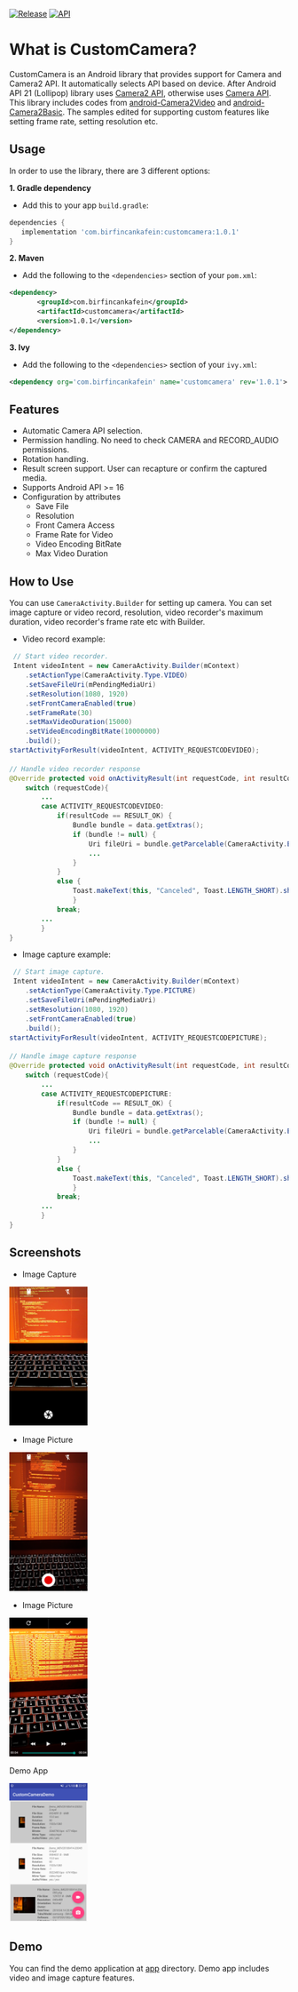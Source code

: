 
[![Release](https://img.shields.io/badge/release-1.0.1-blue.svg?style=flat)](https://bintray.com/birfincankafein/com.birfincankafein/customcamera/_latestVersion)  [![API](https://img.shields.io/badge/API-16+-green.svg?style=flat)]()

What is  CustomCamera?
===================================

CustomCamera is an Android library that provides support for Camera and  Camera2 API. It automatically selects API based on device. After Android API 21 (Lollipop) library uses [Camera2 API](https://developer.android.com/reference/android/hardware/camera2/package-summary.html  ), otherwise uses [Camera API](https://developer.android.com/guide/topics/media/camera.html).
This library includes codes from [android-Camera2Video](https://github.com/googlesamples/android-Camera2Video) and [android-Camera2Basic](https://github.com/googlesamples/android-Camera2Basic). The samples edited for supporting custom features like setting frame rate, setting resolution etc.

  Usage
-----
In order to use the library, there are 3 different options:

**1. Gradle dependency**

  -  Add this to your app `build.gradle`:
 ```gradle
dependencies {
	implementation 'com.birfincankafein:customcamera:1.0.1'
}
```

**2. Maven**
- Add the following to the `<dependencies>` section of your `pom.xml`:
 ```xml
<dependency>
        <groupId>com.birfincankafein</groupId>
        <artifactId>customcamera</artifactId>
        <version>1.0.1</version>
</dependency>
```

**3. Ivy**
- Add the following to the `<dependencies>` section of your `ivy.xml`:
```xml
<dependency org='com.birfincankafein' name='customcamera' rev='1.0.1'> <artifact name='customcamera' ext='pom' /> </dependency>
```

Features
--------
- Automatic Camera API selection.
- Permission handling. No need to check CAMERA and RECORD_AUDIO permissions.
- Rotation handling.
- Result screen support. User can recapture or confirm the captured media.
- Supports Android API >= 16
- Configuration by attributes
  - Save File
  - Resolution
  - Front Camera Access
  - Frame Rate for Video
  - Video Encoding BitRate
  - Max Video Duration

How to Use
------------
You can use `CameraActivity.Builder` for setting up camera. You can set  image capture or video record, resolution, video recorder's maximum duration, video recorder's frame rate etc with Builder.

* Video record example:
```java
 // Start video recorder.
 Intent videoIntent = new CameraActivity.Builder(mContext)
    .setActionType(CameraActivity.Type.VIDEO)
    .setSaveFileUri(mPendingMediaUri)
    .setResolution(1080, 1920)
    .setFrontCameraEnabled(true)
    .setFrameRate(30)
    .setMaxVideoDuration(15000)
    .setVideoEncodingBitRate(10000000)
    .build();
startActivityForResult(videoIntent, ACTIVITY_REQUESTCODEVIDEO);

// Handle video recorder response
@Override protected void onActivityResult(int requestCode, int resultCode, Intent data) {
    switch (requestCode){
	    ...
	    case ACTIVITY_REQUESTCODEVIDEO:
	        if(resultCode == RESULT_OK) {
	            Bundle bundle = data.getExtras();
	            if (bundle != null) {
	                Uri fileUri = bundle.getParcelable(CameraActivity.EXTRA_FILE_URI);
	                ...
	            }
	        }
	        else {
	            Toast.makeText(this, "Canceled", Toast.LENGTH_SHORT).show();
	            }
	        break;
	    ...
	    }
}
```
* Image capture example:
```java
 // Start image capture. 
 Intent videoIntent = new CameraActivity.Builder(mContext)
    .setActionType(CameraActivity.Type.PICTURE)
    .setSaveFileUri(mPendingMediaUri)
    .setResolution(1080, 1920)
    .setFrontCameraEnabled(true)
    .build(); 
startActivityForResult(videoIntent, ACTIVITY_REQUESTCODEPICTURE);  

// Handle image capture response 
@Override protected void onActivityResult(int requestCode, int resultCode, Intent data) { 
    switch (requestCode){ 
	    ... 
	    case ACTIVITY_REQUESTCODEPICTURE: 
	        if(resultCode == RESULT_OK) { 
	            Bundle bundle = data.getExtras(); 
	            if (bundle != null) { 
	                Uri fileUri = bundle.getParcelable(CameraActivity.EXTRA_FILE_URI); 
	                ... 
	            } 
	        } 
	        else { 
	            Toast.makeText(this, "Canceled", Toast.LENGTH_SHORT).show();  
	            } 
	        break; 
	    ... 
	    } 
}
```
  
Screenshots  
-------------  
  
* Image Capture  
  
<img src="screenshots/capture_image.png" height="250" alt="Screenshot"/>  
  
 
* Image Picture  
  
<img src="screenshots/capture_video.png" height="250" alt="Screenshot"/>  
  
  
* Image Picture  
  
<img src="screenshots/preview.png" height="250" alt="Screenshot"/>  
  
  
Demo App  
  
<img src="screenshots/demo.png" height="250" alt="Screenshot"/>  
  
 
Demo  
------------  
You can find the demo application at [app](https://github.com/birfincankafein/customcamera/blob/master/app)  directory. Demo app includes video and image capture features.